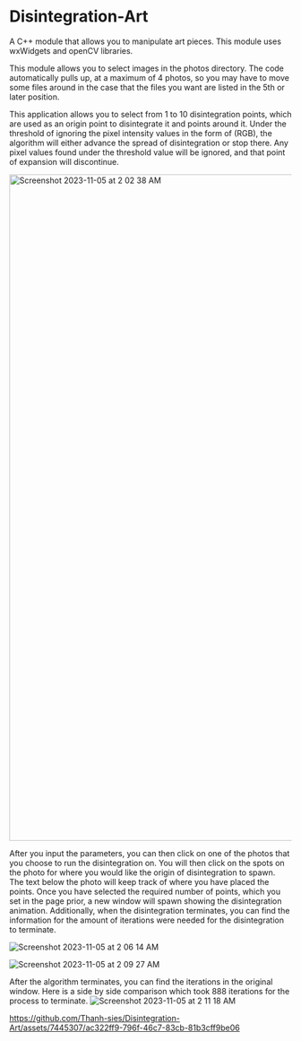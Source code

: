 # Disintegration-Art
A C++ module that allows you to manipulate art pieces. This module uses wxWidgets and openCV libraries.

This module allows you to select images in the photos directory. The code automatically pulls up, at a maximum of 4 photos, so you may have to move some files around in the case that the files you want are listed in the 5th or later position.

This application allows you to select from 1 to 10 disintegration points, which are used as an origin point to disintegrate it and points around it. Under the threshold of ignoring the pixel intensity values in the form of (RGB), the algorithm will either advance the spread of disintegration or stop there. Any pixel values found under the threshold value will be ignored, and that point of expansion will discontinue.

<img width="1189" alt="Screenshot 2023-11-05 at 2 02 38 AM" src="https://github.com/Thanh-sies/Disintegration-Art/assets/7445307/ff02d26d-bbea-4625-8225-8f14a198196f">

After you input the parameters, you can then click on one of the photos that you choose to run the disintegration on. You will then click on the spots on the photo for where you would like the origin of disintegration to spawn. The text below the photo will keep track of where you have placed the points. Once you have selected the required number of points, which you set in the page prior, a new window will spawn showing the disintegration animation. Additionally, when the disintegration terminates, you can find the information for the amount of iterations were needed for the disintegration to terminate.

![Screenshot 2023-11-05 at 2 06 14 AM](https://github.com/Thanh-sies/Disintegration-Art/assets/7445307/2cbc2422-e13e-4a1e-a6e5-ad7ba4d83119)

![Screenshot 2023-11-05 at 2 09 27 AM](https://github.com/Thanh-sies/Disintegration-Art/assets/7445307/2af85385-0486-493b-97b7-b9806d31c97b)

After the algorithm terminates, you can find the iterations in the original window. Here is a side by side comparison which took 888 iterations for the process to terminate.
![Screenshot 2023-11-05 at 2 11 18 AM](https://github.com/Thanh-sies/Disintegration-Art/assets/7445307/586b1273-28c3-412f-ba9c-46c6a760456c)




https://github.com/Thanh-sies/Disintegration-Art/assets/7445307/ac322ff9-796f-46c7-83cb-81b3cff9be06


